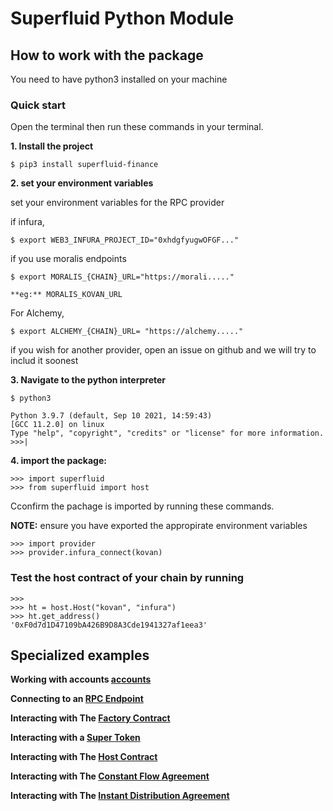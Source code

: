 # Superfluid Python Module

## How to work with the package
You need to have python3 installed on your machine

### Quick start
Open the terminal then run these commands in your terminal.

**1. Install the project**
```
$ pip3 install superfluid-finance
```
**2. set your environment variables**

set your environment variables for the RPC provider

if infura,
```
$ export WEB3_INFURA_PROJECT_ID="0xhdgfyugwOFGF..."
```
if you use moralis endpoints

```
$ export MORALIS_{CHAIN}_URL="https://morali....."
```
`**eg:** MORALIS_KOVAN_URL`

For Alchemy,
```
$ export ALCHEMY_{CHAIN}_URL= "https://alchemy....."
```

if you wish for another provider, open an issue on github and we will try to includ it soonest

**3. Navigate to the python interpreter**
```
$ python3
```
```
Python 3.9.7 (default, Sep 10 2021, 14:59:43) 
[GCC 11.2.0] on linux
Type "help", "copyright", "credits" or "license" for more information.
>>>|
```
**4. import the package:**
```
>>> import superfluid
>>> from superfluid import host
```

Cconfirm the pachage is imported by running these commands.

**NOTE:** ensure you have exported the appropirate environment variables
```
>>> import provider
>>> provider.infura_connect(kovan)
```

### Test the host contract of your chain by running

```
>>> 
>>> ht = host.Host("kovan", "infura")
>>> ht.get_address()
'0xF0d7d1D47109bA426B9D8A3Cde1941327af1eea3'
```

## Specialized examples

**Working with accounts [accounts](/ACOUNT.md)**

**Connecting to an [RPC Endpoint](/PROVIDE.md)**

**Interacting with The [Factory Contract](/FACTORY.md)**

**Interacting with a [Super Token](/SUPERTOKEN.md)**

**Interacting with The [Host Contract](/HOST.md)**

**Interacting with The [Constant Flow Agreement](/CFA.md)**

**Interacting with The [Instant Distribution Agreement](/IDA.md)**
